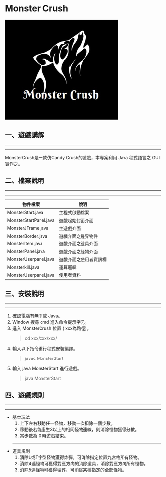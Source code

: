 # Monster Crush
![Logo](./picture/LOGO.png)
## 一、遊戲講解
---
---
MonsterCrush是一款仿Candy Crush的遊戲，本專案利用 Java 程式語言之 GUI 實作之。
## 二、檔案說明
---
---
|物件檔案 | 說明|
|---|---|
|MonsterStart.java |主程式啟動檔案 |
|MonsterStartPanel.java |遊戲起始封面介面 |
|MonsterJFrame.java |主遊戲介面 |
|MonsterBorder.java |遊戲介面之邊界物件 |
|MonsterItem.java |遊戲介面之道具介面 |
|MonsterPanel.java |遊戲介面之怪物介面 |
|MonsterUserpanel.java |遊戲介面之使用者資訊欄 |
|Monsterkill.java |運算邏輯 |
|MonsterUserpanel.java |使用者資料 |
## 三、安裝說明
---
---
1. 確認電腦有無下載 Java。
2. Window 搜尋 cmd 進入命令提示字元。
3. 進入 MonsterCrush 位置 ( xxx為路徑)。
    > cd xxx/xxx/xxx/
4. 輸入以下指令進行程式安裝編譯。
    > javac MonsterStart
5. 輸入 java MonsterStart 進行遊戲。
    > java MonsterStart
## 四、遊戲規則
---
---
* 基本玩法
    1. 上下左右移動任一怪物，移動一次扣除一個步數。
    2. 移動後若能產生3以上的相同怪物連線，則消除怪物獲得分數。
    3. 當步數為 0 時遊戲結束。
    ---
* 道具規則
    1. 消除L或T字型怪物獲得炸彈，可消除指定位置九宮格所有怪物。
    2. 消除4連怪物可獲得對應方向的消除道具，消除對應方向所有怪物。
    3. 消除5連怪物可獲得埋葬，可消除某種指定的全部怪物。

